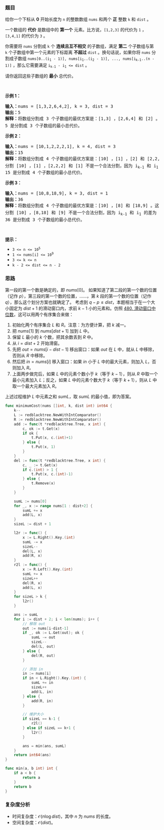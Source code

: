 ### 题目

<p>给你一个下标从 <strong>0</strong> 开始长度为 <code>n</code> 的整数数组 <code>nums</code> 和两个 <strong>正</strong> 整数 <code>k</code> 和 <code>dist</code> 。</p>

<p>一个数组的 <strong>代价</strong> 是数组中的 <strong>第一个</strong> 元素。比方说，<code>[1,2,3]</code> 的代价为 <code>1</code> ，<code>[3,4,1]</code> 的代价为 <code>3</code> 。</p>

<p>你需要将 <code>nums</code> 分割成 <code>k</code> 个 <strong>连续且互不相交</strong> 的子数组，满足 <strong>第二</strong> 个子数组与第 <code>k</code> 个子数组中第一个元素的下标距离 <strong>不超过</strong> <code>dist</code> 。换句话说，如果你将 <code>nums</code> 分割成子数组 <code>nums[0..(i<sub>1</sub> - 1)], nums[i<sub>1</sub>..(i<sub>2</sub> - 1)], ..., nums[i<sub>k-1</sub>..(n - 1)]</code> ，那么它需要满足 <code>i<sub>k-1</sub> - i<sub>1</sub> <= dist</code> 。</p>

<p>请你返回这些子数组的 <strong>最小</strong> 总代价。</p>

<p> </p>

<p><strong class="example">示例 1：</strong></p>

<pre>
<b>输入：</b>nums = [1,3,2,6,4,2], k = 3, dist = 3
<b>输出：</b>5
<b>解释：</b>将数组分割成 3 个子数组的最优方案是：[1,3] ，[2,6,4] 和 [2] 。这是一个合法分割，因为 i<sub>k-1</sub> - i<sub>1</sub> 等于 5 - 2 = 3 ，等于 dist 。总代价为 nums[0] + nums[2] + nums[5] ，也就是 1 + 2 + 2 = 5 。
5 是分割成 3 个子数组的最小总代价。
</pre>

<p><strong class="example">示例 2：</strong></p>

<pre>
<strong>输入：</strong>nums = [10,1,2,2,2,1], k = 4, dist = 3
<b>输出：</b>15
<b>解释：</b>将数组分割成 4 个子数组的最优方案是：[10] ，[1] ，[2] 和 [2,2,1] 。这是一个合法分割，因为 i<sub>k-1</sub> - i<sub>1</sub> 等于 3 - 1 = 2 ，小于 dist 。总代价为 nums[0] + nums[1] + nums[2] + nums[3] ，也就是 10 + 1 + 2 + 2 = 15 。
分割 [10] ，[1] ，[2,2,2] 和 [1] 不是一个合法分割，因为 i<sub>k-1</sub> 和 i<sub>1</sub> 的差为 5 - 1 = 4 ，大于 dist 。
15 是分割成 4 个子数组的最小总代价。
</pre>

<p><strong class="example">示例 3：</strong></p>

<pre>
<b>输入：</b>nums = [10,8,18,9], k = 3, dist = 1
<b>输出：</b>36
<b>解释：</b>将数组分割成 4 个子数组的最优方案是：[10] ，[8] 和 [18,9] 。这是一个合法分割，因为 i<sub>k-1</sub> - i<sub>1</sub> 等于 2 - 1 = 1 ，等于 dist 。总代价为 nums[0] + nums[1] + nums[2] ，也就是 10 + 8 + 18 = 36 。
分割 [10] ，[8,18] 和 [9] 不是一个合法分割，因为 i<sub>k-1</sub> 和 i<sub>1</sub> 的差为 3 - 1 = 2 ，大于 dist 。
36 是分割成 3 个子数组的最小总代价。
</pre>

<p> </p>

<p><strong>提示：</strong></p>

<ul>
	<li><code>3 <= n <= 10<sup>5</sup></code></li>
	<li><code>1 <= nums[i] <= 10<sup>9</sup></code></li>
	<li><code>3 <= k <= n</code></li>
	<li><code>k - 2 <= dist <= n - 2</code></li>
</ul>

### 思路

第一段的第一个数是确定的，即 $\textit{nums}[0]$。
如果知道了第二段的第一个数的位置（记作 $p$），第三段的第一个数的位置，……，第 $k$ 段的第一个数的位置（记作 $q$），那么这个划分方案也就确定了。
考虑到 $q-p \le \textit{dist}$，本题相当于在一个大小固定为 $\textit{dist}+1$ 的滑动窗口内，求前 $k-1$ 小的元素和。仿照 [480. 滑动窗口中位数](https://leetcode.cn/problems/sliding-window-median/)，这可以用两个有序集合来做：

1. 初始化两个有序集合 $L$ 和 $R$。注意：为方便计算，把 $k$ 减一。
2. 把 $\textit{nums}[1]$ 到 $\textit{nums}[\textit{dist}+1]$ 加到 $L$ 中。
3. 保留 $L$ 最小的 $k$ 个数，把其余数丢到 $R$ 中。
4. 从 $i=\textit{dist}+2$ 开始滑窗。
5. 先把 $\textit{out} = \textit{nums}[i-\textit{dist}-1]$ 移出窗口：如果 $\textit{out}$ 在 $L$ 中，就从 $L$ 中移除，否则从 $R$ 中移除。
6. 然后把 $\textit{in} = \textit{nums}[i]$ 移入窗口：如果 $\textit{in}$ 小于 $L$ 中的最大元素，则加入 $L$，否则加入 $R$。
7. 上面两步做完后，如果 $L$ 中的元素个数小于 $k$（等于 $k-1$），则从 $R$ 中取一个最小元素加入 $L$；反之，如果 $L$ 中的元素个数大于 $k$（等于 $k+1$），则从 $L$ 中取一个最大元素加入 $R$。

上述过程维护 $L$ 中元素之和 $\textit{sumL}$，取 $\textit{sumL}$ 的最小值，即为答案。

```go [sol]
func minimumCost(nums []int, k, dist int) int64 {
	k--
	L := redblacktree.NewWithIntComparator()
	R := redblacktree.NewWithIntComparator()
	add := func(t *redblacktree.Tree, x int) {
		c, ok := t.Get(x)
		if ok {
			t.Put(x, c.(int)+1)
		} else {
			t.Put(x, 1)
		}
	}
	del := func(t *redblacktree.Tree, x int) {
		c, _ := t.Get(x)
		if c.(int) > 1 {
			t.Put(x, c.(int)-1)
		} else {
			t.Remove(x)
		}
	}

	sumL := nums[0]
	for _, x := range nums[1 : dist+2] {
		sumL += x
		add(L, x)
	}
	sizeL := dist + 1

	l2r := func() {
		x := L.Right().Key.(int)
		sumL -= x
		sizeL--
		del(L, x)
		add(R, x)
	}
	r2l := func() {
		x := R.Left().Key.(int)
		sumL += x
		sizeL++
		del(R, x)
		add(L, x)
	}
	for sizeL > k {
		l2r()
	}

	ans := sumL
	for i := dist + 2; i < len(nums); i++ {
		// 移除 out
		out := nums[i-dist-1]
		if _, ok := L.Get(out); ok {
			sumL -= out
			sizeL--
			del(L, out)
		} else {
			del(R, out)
		}

		// 添加 in
		in := nums[i]
		if in < L.Right().Key.(int) {
			sumL += in
			sizeL++
			add(L, in)
		} else {
			add(R, in)
		}

		// 维护大小
		if sizeL == k-1 {
			r2l()
		} else if sizeL == k+1 {
			l2r()
		}

		ans = min(ans, sumL)
	}
	return int64(ans)
}

func min(a, b int) int {
	if a < b {
		return a
	}
	return b
}
```

### 复杂度分析

- 时间复杂度：$\mathcal{O}(n\log \textit{dist})$，其中 $n$ 为 $\textit{nums}$ 的长度。
- 空间复杂度：$\mathcal{O}(\textit{dist})$。
